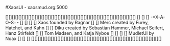 #XaosUI - xaosmud.org:5000

[][][][][][][][][][][][][][][][][][][][][][][][][][][][][][][][][][][][][][][][]
[]                                                                            []
[]                                -=X-A-O-S=-                                 []
[]                                                                            []
[]    Xaos founded by Ragnar                                                  []
[]    Merc created by Furey, Hatchet, and Kahn                                []
[]    Diku created by Sebastian Hammer, Michael Seifert, Hanz Stirfeldt       []
[]                    Tom Madsen, and Katja Nyboe                             []
[]                                                                            []
[]        MudletUI by Noax                                                    []
[]                                                                            []
[][][][][][][][][][][][][][][][][][][][][][][][][][][][][][][][][][][][][][][][]
